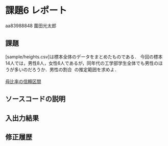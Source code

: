 # 課題6 レポート

aa83988848 薗田光太郎

## 課題

[sample/heights.csv]は標本全体のデータをまとめたものである．
今回の標本14人では，男性8人，女性6人であるが，同年代の工学部学生全体でも男性のほうが多いのだろうか．男性の割合<img src="/k06/tex/89f2e0d2d24bcf44db73aab8fc03252c.svg?invert_in_darkmode&sanitize=true" align=middle width=7.87295519999999pt height=14.15524440000002pt/>の推定範囲を求めよ．

[母比率の信頼区間][1]

[1]:../Reference/PopulationRatio.md

## ソースコードの説明

## 入出力結果


## 修正履歴

